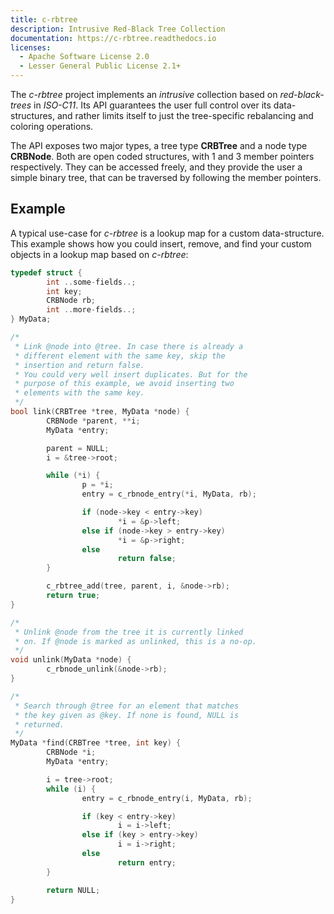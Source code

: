 ```yaml
---
title: c-rbtree
description: Intrusive Red-Black Tree Collection
documentation: https://c-rbtree.readthedocs.io
licenses:
  - Apache Software License 2.0
  - Lesser General Public License 2.1+
---
```

The *c-rbtree* project implements an *intrusive* collection based on
*red-black-trees* in *ISO-C11*. Its API guarantees the user full control over
its data-structures, and rather limits itself to just the tree-specific
rebalancing and coloring operations.

The API exposes two major types, a tree type **CRBTree** and a node type
**CRBNode**. Both are open coded structures, with 1 and 3 member pointers
respectively. They can be accessed freely, and they provide the user a simple
binary tree, that can be traversed by following the member pointers. 

## Example

A typical use-case for *c-rbtree* is a lookup map for a custom data-structure.
This example shows how you could insert, remove, and find your custom objects
in a lookup map based on *c-rbtree*:

```c
typedef struct {
        int ..some-fields..;
        int key;
        CRBNode rb;
        int ..more-fields..;
} MyData;

/*
 * Link @node into @tree. In case there is already a
 * different element with the same key, skip the
 * insertion and return false.
 * You could very well insert duplicates. But for the
 * purpose of this example, we avoid inserting two
 * elements with the same key.
 */
bool link(CRBTree *tree, MyData *node) {
        CRBNode *parent, **i;
        MyData *entry;

        parent = NULL;
        i = &tree->root;

        while (*i) {
                p = *i;
                entry = c_rbnode_entry(*i, MyData, rb);

                if (node->key < entry->key)
                        *i = &p->left;
                else if (node->key > entry->key)
                        *i = &p->right;
                else
                        return false;
        }

        c_rbtree_add(tree, parent, i, &node->rb);
        return true;
}

/*
 * Unlink @node from the tree it is currently linked
 * on. If @node is marked as unlinked, this is a no-op.
 */
void unlink(MyData *node) {
        c_rbnode_unlink(&node->rb);
}

/*
 * Search through @tree for an element that matches
 * the key given as @key. If none is found, NULL is
 * returned.
 */
MyData *find(CRBTree *tree, int key) {
        CRBNode *i;
        MyData *entry;

        i = tree->root;
        while (i) {
                entry = c_rbnode_entry(i, MyData, rb);

                if (key < entry->key)
                        i = i->left;
                else if (key > entry->key)
                        i = i->right;
                else
                        return entry;
        }

        return NULL;
}
```

